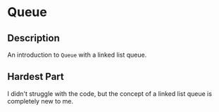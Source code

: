 # Queue

## Description

An introduction to `Queue` with a linked list queue.

## Hardest Part

I didn't struggle with the code, but the concept of a linked list queue is completely new to me.
